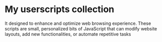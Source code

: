 # My userscripts collection
It designed to enhance and optimize web browsing experience. These scripts are small, personalized bits of JavaScript that can modify website layouts, add new functionalities, or automate repetitive tasks
